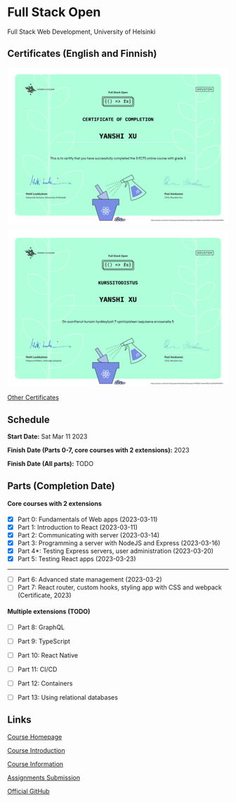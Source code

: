 # Full Stack Open
Full Stack Web Development, University of Helsinki


## Certificates (English and Finnish)

![Certificates 1 in English](./certificates/certificate-fullstack-en.png)

![Certificate 1 in Finnish](./certificates/certificate-fullstack-fi.png)

[Other Certificates](./certificates/others)


## Schedule
**Start Date:** Sat Mar 11 2023

**Finish Date (Parts 0-7, core courses with 2 extensions):**   2023

**Finish Date (All parts):** TODO


## Parts (Completion Date)
#### Core courses with 2 extensions
- [x] Part 0: Fundamentals of Web apps (2023-03-11)
- [x] Part 1: Introduction to React (2023-03-11)
- [x] Part 2: Communicating with server (2023-03-14)
- [x] Part 3: Programming a server with NodeJS and Express (2023-03-16)
- [x] Part 4*: Testing Express servers, user administration (2023-03-20)
- [x] Part 5: Testing React apps (2023-03-23)
---
- [ ] Part 6: Advanced state management (2023-03-2)
- [ ] Part 7: React router, custom hooks, styling app with CSS and webpack (Certificate, 2023)

#### Multiple extensions (TODO)
- [ ] Part 8: GraphQL
- [ ] Part 9: TypeScript
- [ ] Part 10: React Native
- [ ] Part 11: CI/CD
- [ ] Part 12: Containers
- [ ] Part 13: Using relational databases


## Links

[Course Homepage](https://fullstackopen.com/en)

[Course Introduction](https://studies.helsinki.fi/courses/cu/hy-CU-142971782-2020-08-01/CSM141081/Full_Stack_Web_Development)

[Course Information](https://studies.helsinki.fi/courses/cur/otm-861c248f-e4e4-43df-a69a-50fd206afabf)

[Assignments Submission](https://studies.cs.helsinki.fi/stats/courses/fullstackopen)

[Official GitHub](https://github.com/orgs/fullstack-hy2020/repositories)

